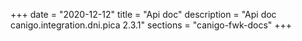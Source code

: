 +++
date        = "2020-12-12"
title       = "Api doc"
description = "Api doc canigo.integration.dni.pica 2.3.1"
sections    = "canigo-fwk-docs"
+++